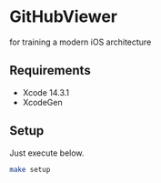 # GitHubViewer
for training a modern iOS architecture

## Requirements
- Xcode 14.3.1
- XcodeGen

## Setup
Just execute below.

```sh
make setup
```
